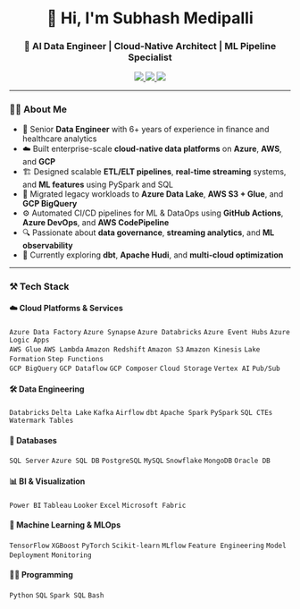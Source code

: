 <h1 align="center">👋 Hi, I'm Subhash Medipalli</h1>
<h3 align="center">🚀 AI Data Engineer | Cloud-Native Architect | ML Pipeline Specialist</h3>

<p align="center">
  <a href="https://www.linkedin.com/in/subhash-medipalli/" target="_blank">
    <img src="https://img.shields.io/badge/LinkedIn-blue?logo=linkedin&style=flat&logoColor=white" />
  </a>
  <a href="https://github.com/Subhash-medipalli" target="_blank">
    <img src="https://img.shields.io/badge/GitHub-181717?logo=github&style=flat&logoColor=white" />
  </a>
  <a href="mailto:medipallisubhash04@gmail.com">
    <img src="https://img.shields.io/badge/Gmail-D14836?logo=gmail&style=flat&logoColor=white" />
  </a>
</p>

---

### 🧑‍💻 About Me

- 💼 Senior **Data Engineer** with 6+ years of experience in finance and healthcare analytics  
- ☁️ Built enterprise-scale **cloud-native data platforms** on **Azure**, **AWS**, and **GCP**  
- 🏗️ Designed scalable **ETL/ELT pipelines**, **real-time streaming** systems, and **ML features** using PySpark and SQL  
- 🔁 Migrated legacy workloads to **Azure Data Lake**, **AWS S3 + Glue**, and **GCP BigQuery**  
- ⚙️ Automated CI/CD pipelines for ML & DataOps using **GitHub Actions**, **Azure DevOps**, and **AWS CodePipeline**  
- 🔍 Passionate about **data governance**, **streaming analytics**, and **ML observability**  
- 🧠 Currently exploring **dbt**, **Apache Hudi**, and **multi-cloud optimization**

---

### ⚒️ Tech Stack

#### ☁️ Cloud Platforms & Services
`Azure Data Factory` `Azure Synapse` `Azure Databricks` `Azure Event Hubs` `Azure Logic Apps`  
`AWS Glue` `AWS Lambda` `Amazon Redshift` `Amazon S3` `Amazon Kinesis` `Lake Formation` `Step Functions`  
`GCP BigQuery` `GCP Dataflow` `GCP Composer` `Cloud Storage` `Vertex AI` `Pub/Sub`

#### 🛠️ Data Engineering
`Databricks` `Delta Lake` `Kafka` `Airflow` `dbt` `Apache Spark` `PySpark` `SQL CTEs` `Watermark Tables`

#### 💾 Databases
`SQL Server` `Azure SQL DB` `PostgreSQL` `MySQL` `Snowflake` `MongoDB` `Oracle DB`

#### 📊 BI & Visualization
`Power BI` `Tableau` `Looker` `Excel` `Microsoft Fabric`

#### 🧠 Machine Learning & MLOps
`TensorFlow` `XGBoost` `PyTorch` `Scikit-learn` `MLflow` `Feature Engineering` `Model Deployment` `Monitoring`

#### 🧑‍💻 Programming
`Python` `SQL` `Spark SQL` `Bash`

